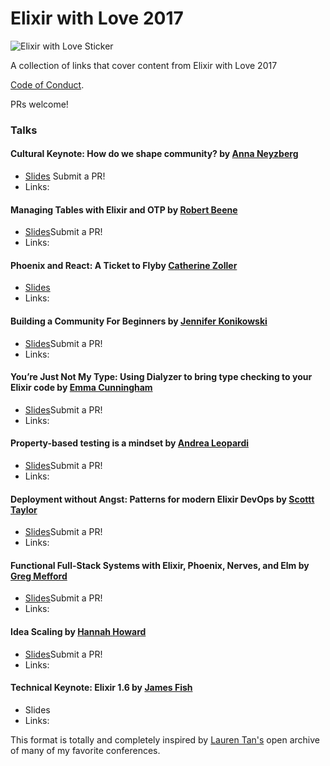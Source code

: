 # Elixir with Love 2017

![Elixir with Love Sticker](https://i.imgur.com/k5ohbWe.png)

A collection of links that cover content from Elixir with Love 2017

[Code of Conduct](https://www.elixir-with-love.com/conduct).

PRs welcome!

### Talks

#### Cultural Keynote: How do we shape community? by [Anna Neyzberg](https://twitter.com/aneyzb)
- [Slides]() Submit a PR!
- Links:

#### Managing Tables with Elixir and OTP by [Robert Beene](https://twitter.com/robert_beene)
- [Slides]()Submit a PR!
- Links:
  

#### Phoenix and React: A Ticket to Flyby [Catherine Zoller](http://twitter.com/mojo_cathy)
- [Slides](https://gitpitch.com/cathyzoller/ticket_to_fly)
- Links:

#### Building a Community For Beginners by [Jennifer Konikowski](https://github.com/jmkoni)
- [Slides]()Submit a PR!
- Links:

#### You’re Just Not My Type: Using Dialyzer to bring type checking to your Elixir code by [Emma Cunningham](https://twitter.com/emmatcu)
- [Slides]()Submit a PR!
- Links:

#### Property-based testing is a mindset by [Andrea Leopardi](https://twitter.com/whatyouhide)
- [Slides]()Submit a PR!
- Links:

#### Deployment without Angst: Patterns for modern Elixir DevOps by [Scottt Taylor](https://twitter.com/staylorwr)
- [Slides]()Submit a PR!
- Links:

#### Functional Full-Stack Systems with Elixir, Phoenix, Nerves, and Elm by [Greg Mefford](https://twitter.com/ferggo)
- [Slides]()Submit a PR!
- Links:

#### Idea Scaling by [Hannah Howard](https://twitter.com/techgirlwonder)
- [Slides]()Submit a PR!
- Links:

#### Technical Keynote: Elixir 1.6 by [James Fish](https://github.com/fishcakez)
- Slides
- Links:

This format is totally and completely inspired by [Lauren Tan's](https://twitter.com/sugarpirate_) open archive of many of my favorite conferences.
